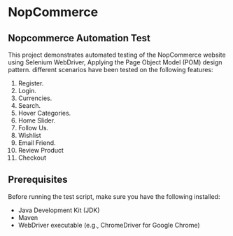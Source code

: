 # NopCommerce
## Nopcommerce Automation Test
This project demonstrates automated testing of the NopCommerce website using Selenium WebDriver, Applying the Page Object Model (POM) design pattern.
different scenarios have been tested on the following features:
 
1. Register.
2. Login.
3. Currencies.
4. Search.
5. Hover Categories.
6. Home Slider.
7. Follow Us.
8. Wishlist
9. Email Friend.
10. Review Product
11. Checkout
## Prerequisites
Before running the test script, make sure you have the following installed:
- Java Development Kit (JDK)
- Maven
- WebDriver executable (e.g., ChromeDriver for Google Chrome)
 
